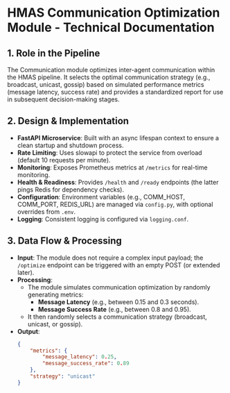 # HMAS Communication Optimization Module - Technical Documentation

## 1. Role in the Pipeline
The Communication module optimizes inter-agent communication within the HMAS pipeline. It selects the optimal communication strategy (e.g., broadcast, unicast, gossip) based on simulated performance metrics (message latency, success rate) and provides a standardized report for use in subsequent decision-making stages.

## 2. Design & Implementation
- **FastAPI Microservice**: Built with an async lifespan context to ensure a clean startup and shutdown process.
- **Rate Limiting**: Uses slowapi to protect the service from overload (default 10 requests per minute).
- **Monitoring**: Exposes Prometheus metrics at `/metrics` for real-time monitoring.
- **Health & Readiness**: Provides `/health` and `/ready` endpoints (the latter pings Redis for dependency checks).
- **Configuration**: Environment variables (e.g., COMM_HOST, COMM_PORT, REDIS_URL) are managed via `config.py`, with optional overrides from `.env`.
- **Logging**: Consistent logging is configured via `logging.conf`.

## 3. Data Flow & Processing
- **Input**: The module does not require a complex input payload; the `/optimize` endpoint can be triggered with an empty POST (or extended later).
- **Processing**:
  - The module simulates communication optimization by randomly generating metrics:
    - **Message Latency** (e.g., between 0.15 and 0.3 seconds).
    - **Message Success Rate** (e.g., between 0.8 and 0.95).
  - It then randomly selects a communication strategy (broadcast, unicast, or gossip).
- **Output**:
  ```json
  {
      "metrics": {
          "message_latency": 0.25,
          "message_success_rate": 0.89
      },
      "strategy": "unicast"
  }
